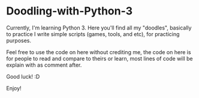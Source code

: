 # Doodling-with-Python-3

Currently, I'm learning Python 3. Here you'll find all my "doodles", basically to practice I write simple scripts (games, tools, and etc), for practicing purposes. 

Feel free to use the code on here without crediting me, the code on here is for people to read and compare to theirs or learn, most lines of code will be explain with as comment after.

Good luck! :D

Enjoy!
